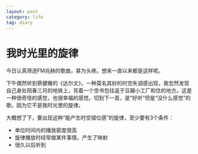 ```yaml
---
layout: post
category: life
tag: diary
---
```


我时光里的旋律
===

今日认真筛选FM兆赫的歌曲，甚为头疼。想来一直以来都是这样呢。

下午偶然听到蔡健雅的《达尔文》，一种莫名其妙的时空失调感出现，我忽然发现自己身处阳春三月的地铁上，背着一个空书包往返于豆瓣小工厂和住的地方。这是一种很奇怪的感觉，也很幸福的感觉。切到下一首，是“好听”但是“没什么感觉”的歌。因为它不是我时光里的旋律。

大概想了下，要出现这种“能产生时空错位感”的旋律，至少要有3个条件：

+ 单位时间内的播放密度很高
+ 旋律播放时经常做某件事情，产生了映射
+ 很久以后听到
